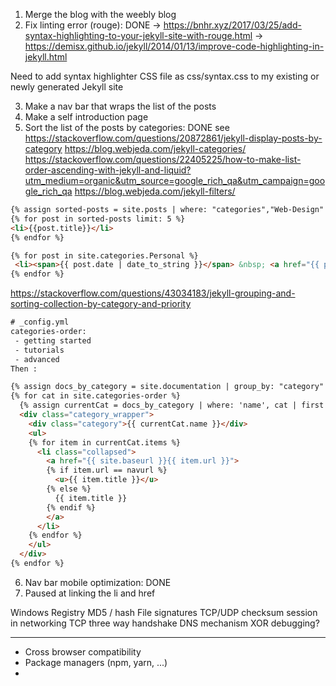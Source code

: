 1. Merge the blog with the weebly blog
2. Fix linting error (rouge): DONE 
-> https://bnhr.xyz/2017/03/25/add-syntax-highlighting-to-your-jekyll-site-with-rouge.html
-> https://demisx.github.io/jekyll/2014/01/13/improve-code-highlighting-in-jekyll.html

Need to add syntax highlighter CSS file as css/syntax.css to my existing or newly generated Jekyll site

3. Make a nav bar that wraps the list of the posts
4. Make a self introduction page
5. Sort the list of the posts by categories: DONE
see https://stackoverflow.com/questions/20872861/jekyll-display-posts-by-category
https://blog.webjeda.com/jekyll-categories/
https://stackoverflow.com/questions/22405225/how-to-make-list-order-ascending-with-jekyll-and-liquid?utm_medium=organic&utm_source=google_rich_qa&utm_campaign=google_rich_qa
https://blog.webjeda.com/jekyll-filters/

```html
{% assign sorted-posts = site.posts | where: "categories","Web-Design" %}
{% for post in sorted-posts limit: 5 %}
<li>{{post.title}}</li>
{% endfor %}
```

```html
{% for post in site.categories.Personal %}
 <li><span>{{ post.date | date_to_string }}</span> &nbsp; <a href="{{ post.url }}">{{ post.title }}</a></li>
{% endfor %}
```

https://stackoverflow.com/questions/43034183/jekyll-grouping-and-sorting-collection-by-category-and-priority

```html
# _config.yml
categories-order:
 - getting started
 - tutorials
 - advanced
Then :

{% assign docs_by_category = site.documentation | group_by: "category" %}
{% for cat in site.categories-order %}
  {% assign currentCat = docs_by_category | where: 'name', cat | first %}
  <div class="category_wrapper">
    <div class="category">{{ currentCat.name }}</div>
    <ul>
    {% for item in currentCat.items %}
      <li class="collapsed">
        <a href="{{ site.baseurl }}{{ item.url }}">
        {% if item.url == navurl %}
          <u>{{ item.title }}</u>
        {% else %}
          {{ item.title }}
        {% endif %}
        </a>
      </li>
    {% endfor %}
    </ul>
  </div>
{% endfor %}
```

6. Nav bar mobile optimization: DONE
7. Paused at linking the li and href

Windows Registry
MD5 / hash
File signatures
TCP/UDP checksum
session in networking
TCP three way handshake
DNS mechanism
XOR debugging?

---------------

* Cross browser compatibility
* Package managers (npm, yarn, ...)
* 